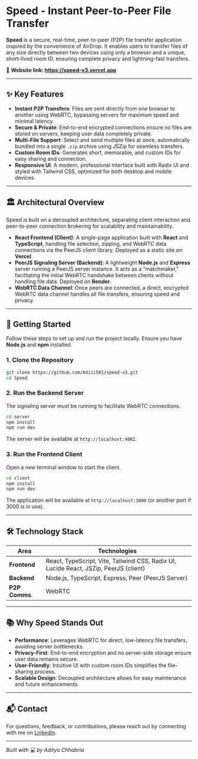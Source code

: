 # Speed - Instant Peer-to-Peer File Transfer

**Speed** is a secure, real-time, peer-to-peer (P2P) file transfer application inspired by the convenience of AirDrop. It enables users to transfer files of any size directly between two devices using only a browser and a unique, short-lived room ID, ensuring complete privacy and lightning-fast transfers.

🔗 **Website link: https://speed-v3.vercel.app**

---

## ✨ Key Features

- **Instant P2P Transfers**: Files are sent directly from one browser to another using WebRTC, bypassing servers for maximum speed and minimal latency.
- **Secure & Private**: End-to-end encrypted connections ensure no files are stored on servers, keeping user data completely private.
- **Multi-File Support**: Select and send multiple files at once, automatically bundled into a single `.zip` archive using JSZip for seamless transfers.
- **Custom Room IDs**: Generates short, memorable, and custom IDs for easy sharing and connection.
- **Responsive UI**: A modern, professional interface built with Radix UI and styled with Tailwind CSS, optimized for both desktop and mobile devices.

---

## 🏛️ Architectural Overview

Speed is built on a decoupled architecture, separating client interaction and peer-to-peer connection brokering for scalability and maintainability.

- **React Frontend (Client)**: A single-page application built with **React** and **TypeScript**, handling file selection, zipping, and WebRTC data connections via the PeerJS client library. Deployed as a static site on **Vercel**.
- **PeerJS Signaling Server (Backend)**: A lightweight **Node.js** and **Express** server running a PeerJS server instance. It acts as a "matchmaker," facilitating the initial WebRTC handshake between clients without handling file data. Deployed on **Render**.
- **WebRTC Data Channel**: Once peers are connected, a direct, encrypted WebRTC data channel handles all file transfers, ensuring speed and privacy.

---

## 🚀 Getting Started

Follow these steps to set up and run the project locally. Ensure you have **Node.js** and **npm** installed.

### 1. Clone the Repository
```bash
git clone https://github.com/Adiii581/speed-v3.git
cd Speed
```

### 2. Run the Backend Server
The signaling server must be running to facilitate WebRTC connections.

```bash
cd server
npm install
npm run dev
```

The server will be available at `http://localhost:4002`.

### 3. Run the Frontend Client
Open a new terminal window to start the client.

```bash
cd client
npm install
npm run dev
```

The application will be available at `http://localhost:3000` (or another port if 3000 is in use).

---

## 🛠️ Technology Stack

| **Area**          | **Technologies**                                  |
|-------------------|--------------------------------------------------|
| **Frontend**      | React, TypeScript, Vite, Tailwind CSS, Radix UI, Lucide React, JSZip, PeerJS (client) |
| **Backend**       | Node.js, TypeScript, Express, Peer (PeerJS Server) |
| **P2P Comms**     | WebRTC                                           |

---

## 📚 Why Speed Stands Out

- **Performance**: Leverages WebRTC for direct, low-latency file transfers, avoiding server bottlenecks.
- **Privacy-First**: End-to-end encryption and no server-side storage ensure user data remains secure.
- **User-Friendly**: Intuitive UI with custom room IDs simplifies the file-sharing process.
- **Scalable Design**: Decoupled architecture allows for easy maintenance and future enhancements.

---

## 📬 Contact

For questions, feedback, or contributions, please reach out by connecting with me on [LinkedIn](https://linkedin.com/in/aditya-chhabria123).

---


*Built with 💻 by Aditya Chhabria*


